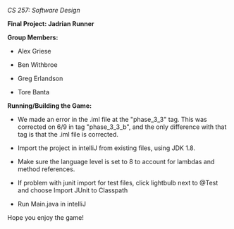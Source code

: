 *CS 257: Software Design*

**Final Project: Jadrian Runner**

**Group Members:**

* Alex Griese

* Ben Withbroe

* Greg Erlandson

* Tore Banta


**Running/Building the Game:**

- We made an error in the .iml file at the "phase_3_3" tag. This was corrected on 6/9 in tag "phase_3_3_b", and the only difference with that tag is that the .iml file is corrected. 

- Import the project in intelliJ from existing files, using JDK 1.8.

- Make sure the language level is set to 8 to account for lambdas and method references.

- If problem with junit import for test files, click lightbulb next to @Test and choose Import JUnit to Classpath

- Run Main.java in intelliJ

Hope you enjoy the game!